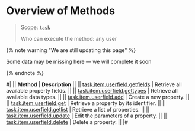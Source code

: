 # Overview of Methods

> Scope: [`task`](../../scopes/permissions.md)
>
> Who can execute the method: any user

{% note warning "We are still updating this page" %}

Some data may be missing here — we will complete it soon

{% endnote %}

#|
|| **Method** | **Description** ||
|| [task.item.userfield.getfields](./task-item-user-field-get-fields.md) | Retrieve all available property fields. ||
|| [task.item.userfield.gettypes](./task-item-user-field-get-types.md) | Retrieve all available data types. ||
|| [task.item.userfield.add](./task-item-user-field-add.md) | Create a new property. ||
|| [task.item.userfield.get](./task-item-user-field-get.md) | Retrieve a property by its identifier. ||
|| [task.item.userfield.getlist](./task-item-user-field-get-list.md) | Retrieve a list of properties. ||
|| [task.item.userfield.update](./task-item-user-field-update.md) | Edit the parameters of a property. ||
|| [task.item.userfield.delete](./task-item-user-field-delete.md) | Delete a property. ||
|#
